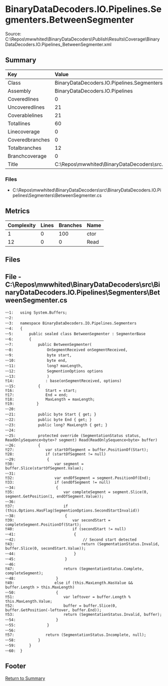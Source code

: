 ﻿
# BinaryDataDecoders.IO.Pipelines.Segmenters.BetweenSegmenter
Source: C:\Repos\mwwhited\BinaryDataDecoders\Publish\Results\Coverage\BinaryDataDecoders.IO.Pipelines_BetweenSegmenter.xml

## Summary

| Key                  | Value                                                            |
| :------------------- | :--------------------------------------------------------------- |
| Class                | BinaryDataDecoders.IO.Pipelines.Segmenters.BetweenSegmenter  | 
| Assembly             | BinaryDataDecoders.IO.Pipelines                              | 
| Coveredlines         | 0                                                            | 
| Uncoveredlines       | 21                                                           | 
| Coverablelines       | 21                                                           | 
| Totallines           | 60                                                           | 
| Linecoverage         | 0                                                            | 
| Coveredbranches      | 0                                                            | 
| Totalbranches        | 12                                                           | 
| Branchcoverage       | 0                                                            | 
| Title                | C:\Repos\mwwhited\BinaryDataDecoders\src\..\src\BinaryDataDe | 

### Files
 * C:\Repos\mwwhited\BinaryDataDecoders\src\BinaryDataDecoders.IO.Pipelines\Segmenters\BetweenSegmenter.cs

## Metrics

| Complexity | Lines | Branches | Name                                          |
| :--------- | :---- | :------- | :-------------------------------------------- |
| 1          | 0     | 100      | ctor | 
| 12         | 0     | 0        | Read | 
## Files

## File - C:\Repos\mwwhited\BinaryDataDecoders\src\BinaryDataDecoders.IO.Pipelines\Segmenters\BetweenSegmenter.cs

```CSharp
〰1:   using System.Buffers;
〰2:   
〰3:   namespace BinaryDataDecoders.IO.Pipelines.Segmenters
〰4:   {
〰5:       public sealed class BetweenSegmenter : SegmenterBase
〰6:       {
〰7:           public BetweenSegmenter(
〰8:               OnSegmentReceived onSegmentReceived,
〰9:               byte start,
〰10:              byte end,
〰11:              long? maxLength,
〰12:              SegmentionOptions options
〰13:              )
‼14:              : base(onSegmentReceived, options)
〰15:          {
‼16:              Start = start;
‼17:              End = end;
‼18:              MaxLength = maxLength;
‼19:          }
〰20:  
〰21:          public byte Start { get; }
〰22:          public byte End { get; }
〰23:          public long? MaxLength { get; }
〰24:  
〰25:          protected override (SegmentationStatus status, ReadOnlySequence<byte>? segment) Read(ReadOnlySequence<byte> buffer)
〰26:          {
‼27:              var startOfSegment = buffer.PositionOf(Start);
‼28:              if (startOfSegment != null)
〰29:              {
‼30:                  var segment = buffer.Slice(startOfSegment.Value);
〰31:  
‼32:                  var endOfSegment = segment.PositionOf(End);
‼33:                  if (endOfSegment != null)
〰34:                  {
‼35:                      var completeSegment = segment.Slice(0, segment.GetPosition(1, endOfSegment.Value));
〰36:  
‼37:                      if (this.Options.HasFlag(SegmentionOptions.SecondStartInvalid))
〰38:                      {
‼39:                          var secondStart = completeSegment.PositionOf(Start);
‼40:                          if (secondStart != null)
〰41:                          {
〰42:                              // Second start detected
‼43:                              return (SegmentationStatus.Invalid, buffer.Slice(0, secondStart.Value));
〰44:                          }
〰45:                      }
〰46:  
‼47:                      return (SegmentationStatus.Complete, completeSegment);
〰48:                  }
‼49:                  else if (this.MaxLength.HasValue && buffer.Length > this.MaxLength)
〰50:                  {
‼51:                      var leftover = buffer.Length % this.MaxLength.Value;
‼52:                      buffer = buffer.Slice(0, buffer.GetPosition(-leftover, buffer.End));
‼53:                      return (SegmentationStatus.Invalid, buffer);
〰54:                  }
〰55:              }
〰56:  
‼57:              return (SegmentationStatus.Incomplete, null);
〰58:          }
〰59:      }
〰60:  }

```
## Footer 
[Return to Summary](Summary.md)

